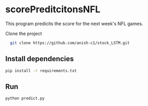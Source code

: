 # scorePreditcitonsNFL

This program predicits the score for the next week's NFL games.

Clone the project

```bash
  git clone https://github.com/anish-c1/stock_LSTM.git
```

## Install dependencies

```bash
pip install -r requirements.txt
```


## Run

```bash
python predict.py
```
